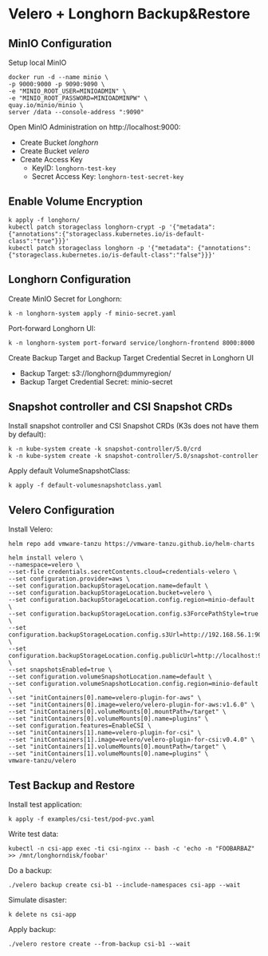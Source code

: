 # Velero + Longhorn Backup&Restore

## MinIO Configuration

Setup local MinIO
```shell
docker run -d --name minio \
-p 9000:9000 -p 9090:9090 \
-e "MINIO_ROOT_USER=MINIOADMIN" \
-e "MINIO_ROOT_PASSWORD=MINIOADMINPW" \
quay.io/minio/minio \
server /data --console-address ":9090"
```

Open MinIO Administration on http://localhost:9000:
- Create Bucket _longhorn_
- Create Bucket _velero_
- Create Access Key
  - KeyID: `longhorn-test-key`
  - Secret Access Key: `longhorn-test-secret-key`

## Enable Volume Encryption

```shell
k apply -f longhorn/
kubectl patch storageclass longhorn-crypt -p '{"metadata": {"annotations":{"storageclass.kubernetes.io/is-default-class":"true"}}}'
kubectl patch storageclass longhorn -p '{"metadata": {"annotations":{"storageclass.kubernetes.io/is-default-class":"false"}}}'
```

## Longhorn Configuration

Create MinIO Secret for Longhorn:
```shell
k -n longhorn-system apply -f minio-secret.yaml
```

Port-forward Longhorn UI:
```shell
k -n longhorn-system port-forward service/longhorn-frontend 8000:8000
```

Create Backup Target and Backup Target Credential Secret in Longhorn UI
- Backup Target: s3://longhorn@dummyregion/
- Backup Target Credential Secret: minio-secret

## Snapshot controller and CSI Snapshot CRDs

Install snapshot controller and CSI Snapshot CRDs (K3s does not have them by default):
```shell
k -n kube-system create -k snapshot-controller/5.0/crd
k -n kube-system create -k snapshot-controller/5.0/snapshot-controller
```

Apply default VolumeSnapshotClass:
```shell
k apply -f default-volumesnapshotclass.yaml
```

## Velero Configuration

Install Velero:
```shell
helm repo add vmware-tanzu https://vmware-tanzu.github.io/helm-charts

helm install velero \
--namespace=velero \
--set-file credentials.secretContents.cloud=credentials-velero \
--set configuration.provider=aws \
--set configuration.backupStorageLocation.name=default \
--set configuration.backupStorageLocation.bucket=velero \
--set configuration.backupStorageLocation.config.region=minio-default \
--set configuration.backupStorageLocation.config.s3ForcePathStyle=true \
--set configuration.backupStorageLocation.config.s3Url=http://192.168.56.1:9000 \
--set configuration.backupStorageLocation.config.publicUrl=http://localhost:9000 \
--set snapshotsEnabled=true \
--set configuration.volumeSnapshotLocation.name=default \
--set configuration.volumeSnapshotLocation.config.region=minio-default \
--set "initContainers[0].name=velero-plugin-for-aws" \
--set "initContainers[0].image=velero/velero-plugin-for-aws:v1.6.0" \
--set "initContainers[0].volumeMounts[0].mountPath=/target" \
--set "initContainers[0].volumeMounts[0].name=plugins" \
--set configuration.features=EnableCSI \
--set "initContainers[1].name=velero-plugin-for-csi" \
--set "initContainers[1].image=velero/velero-plugin-for-csi:v0.4.0" \
--set "initContainers[1].volumeMounts[0].mountPath=/target" \
--set "initContainers[1].volumeMounts[0].name=plugins" \
vmware-tanzu/velero
```

## Test Backup and Restore

Install test application:
```shell
k apply -f examples/csi-test/pod-pvc.yaml
```

Write test data:
```shell
kubectl -n csi-app exec -ti csi-nginx -- bash -c 'echo -n "FOOBARBAZ" >> /mnt/longhorndisk/foobar'
```

Do a backup:
```shell
./velero backup create csi-b1 --include-namespaces csi-app --wait
```

Simulate disaster:
```shell
k delete ns csi-app
```

Apply backup:
```shell
./velero restore create --from-backup csi-b1 --wait
```